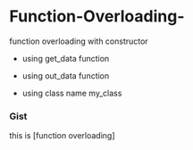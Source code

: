 # Function-Overloading-

function overloading with constructor


 * using get_data function
 
* using out_data function
 
 * using class name my_class 
### Gist

this is [function overloading] <script src="https://gist.github.com/Vishalport/43845101a16b552759946717606555a2.js"></script>
